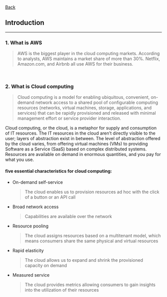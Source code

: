 [Back](README.md)

## Introduction

<hr>

### 1. What is AWS
> AWS is the biggest player in the cloud computing markets. According to analysts, AWS maintains a market share of more than 30%. Netflix, Amazon.com, and Airbnb all
use AWS for their business.

&nbsp;

### 2. What is Cloud computing

> Cloud computing is a model for enabling ubiquitous, convenient, on-demand network
access to a shared pool of configurable computing resources (networks, virtual machines, storage, applications, and services) that can be rapidly provisioned and released with minimal management effort or service provider interaction.

Cloud computing, or the cloud, is a metaphor for supply and consumption of
IT resources. The IT resources in the cloud aren’t directly visible to the user; layers of abstraction exist in between. The level of abstraction offered by the cloud varies, from offering virtual machines (VMs) to providing Software as a Service (SaaS) based on complex distributed systems. Resources are available on demand in enormous quantities, and you pay for what you use.

#### five essential characteristics for cloud computing:
- On-demand self-service
  > The cloud enables us to provision resources ad hoc with the click of a button or an API call

- Broad network access
  > Capabilities are available over the network

- Resource pooling
  > The cloud assigns resources based on a multitenant model, which means consumers share the same physical and virtual resources

- Rapid elasticity
  > The cloud allows us to expand and shrink the provisioned capacity on demand

- Measured service
  > The cloud provides metrics allowing consumers to gain insights into the utilization of their resources
